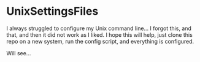 # UnixSettingsFiles
I always struggled to configure my Unix command line... I forgot this, and that, and then it did not work as I liked. I hope this will help, just clone this repo on a new system, run the config script, and everything is configured. 

Will see...

